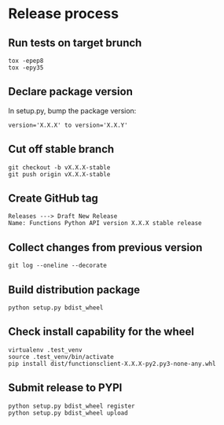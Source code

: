 # Release process

## Run tests on target brunch
    tox -epep8
    tox -epy35


## Declare package version
In setup.py, bump the package version:

    version='X.X.X' to version='X.X.Y'


## Cut off stable branch
    git checkout -b vX.X.X-stable
    git push origin vX.X.X-stable


## Create GitHub tag
    Releases ---> Draft New Release
    Name: Functions Python API version X.X.X stable release


## Collect changes from previous version
    git log --oneline --decorate


## Build distribution package
    python setup.py bdist_wheel


## Check install capability for the wheel
    virtualenv .test_venv
    source .test_venv/bin/activate
    pip install dist/functionsclient-X.X.X-py2.py3-none-any.whl


## Submit release to PYPI
    python setup.py bdist_wheel register
    python setup.py bdist_wheel upload
